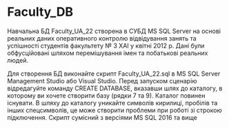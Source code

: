 # Faculty_DB

Навчальна БД Faculty_UA_22 створена в СУБД MS SQL Server на основі реальних даних оперативного контролю відвідування занять та успішності студентів факультету № 3 ХАІ у квітні 2012 р. Дані були обфусційовані шляхом перемішування імен та побатькові реальних людей.

Для створення БД виконайте скрипт Faculty_UA_22.sql в MS SQL Server Management Studio або Visual Studio. Перед запуском сценарію відредагуйте команду CREATE DATABASE, вказавши шлях до каталогу, в которому ви хочете створити базу (рядки 7 та 9). Каталог повинен існувати. В шляху до каталогу уникайте символів кирилиці, пробілів та інших спецсимволів, це може створити проблеми при роботі зі строкою підключення. Скрипт сумісний з версіями MS SQL 2016 та вище
